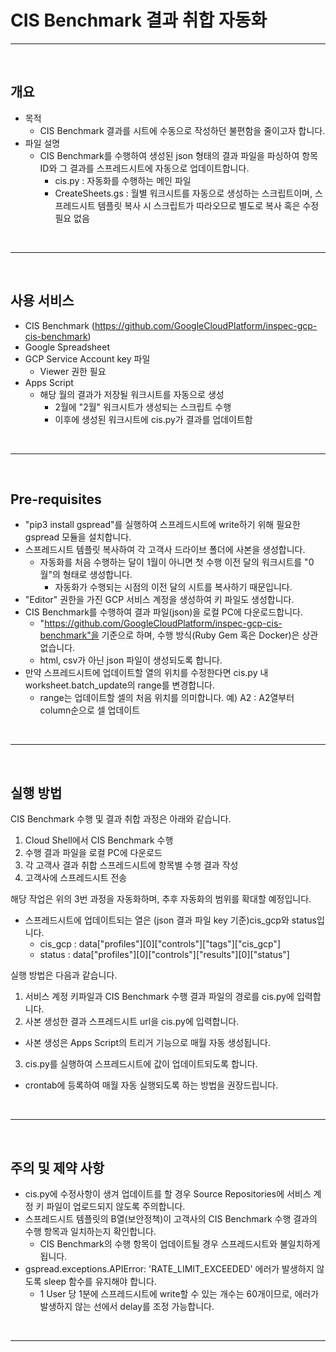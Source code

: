 # **CIS Benchmark 결과 취합 자동화**

---
</br>


## 개요
- 목적
  * CIS Benchmark 결과를 시트에 수동으로 작성하던 불편함을 줄이고자 합니다.
- 파일 설명
  * CIS Benchmark를 수행하여 생성된 json 형태의 결과 파일을 파싱하여 항목 ID와 그 결과를 스프레드시트에 자동으로 업데이트합니다.
    * cis.py : 자동화를 수행하는 메인 파일
    * CreateSheets.gs : 월별 워크시트를 자동으로 생성하는 스크립트이며, 스프레드시트 템플릿 복사 시 스크립트가 따라오므로 별도로 복사 혹은 수정 필요 없음

</br>

---
</br>


## 사용 서비스
- CIS Benchmark (https://github.com/GoogleCloudPlatform/inspec-gcp-cis-benchmark)
- Google Spreadsheet
- GCP Service Account key 파일
  * Viewer 권한 필요
- Apps Script
  * 해당 월의 결과가 저장될 워크시트를 자동으로 생성
    * 2월에 "2월" 워크시트가 생성되는 스크립트 수행
    * 이후에 생성된 워크시트에 cis.py가 결과를 업데이트함
</br>

--- 
</br>




## Pre-requisites
- "pip3 install gspread"를 실행하여 스프레드시트에 write하기 위해 필요한 gspread 모듈을 설치합니다.
- 스프레드시트 템플릿 복사하여 각 고객사 드라이브 폴더에 사본을 생성합니다.
  * 자동화를 처음 수행하는 달이 1월이 아니면 첫 수행 이전 달의 워크시트를 "0월"의 형태로 생성합니다.
    * 자동화가 수행되는 시점의 이전 달의 시트를 복사하기 때문입니다.
- "Editor" 권한을 가진 GCP 서비스 계정을 생성하여 키 파일도 생성합니다.
- CIS Benchmark를 수행하여 결과 파일(json)을 로컬 PC에 다운로드합니다.
  * "https://github.com/GoogleCloudPlatform/inspec-gcp-cis-benchmark"을 기준으로 하며, 수행 방식(Ruby Gem 혹은 Docker)은 상관 없습니다.
  * html, csv가 아닌 json 파일이 생성되도록 합니다.
- 만약 스프레드시트에 업데이트할 열의 위치를 수정한다면 cis.py 내 worksheet.batch_update의 range를 변경합니다.
  * range는 업데이트할 셀의 처음 위치를 의미합니다. 예) A2 : A2열부터 column순으로 셀 업데이트

</br>

---
</br>




## 실행 방법

CIS Benchmark 수행 및 결과 취합 과정은 아래와 같습니다.

1. Cloud Shell에서 CIS Benchmark 수행
2. 수행 결과 파일을 로컬 PC에 다운로드
3. 각 고객사 결과 취합 스프레드시트에 항목별 수행 결과 작성
4. 고객사에 스프레드시트 전송

해당 작업은 위의 3번 과정을 자동화하며, 추후 자동화의 범위를 확대할 예정입니다.

- 스프레드시트에 업데이트되는 열은 (json 결과 파일 key 기준)cis_gcp와 status입니다.
  * cis_gcp : data["profiles"][0]["controls"]["tags"]["cis_gcp"]
  * status : data["profiles"][0]["controls"]["results"][0]["status"]
   

실행 방법은 다음과 같습니다.

1. 서비스 계정 키파일과 CIS Benchmark 수행 결과 파일의 경로를 cis.py에 입력합니다.
2. 사본 생성한 결과 스프레드시트 url을 cis.py에 입력합니다.
  * 사본 생성은 Apps Script의 트리거 기능으로 매월 자동 생성됩니다.
3. cis.py를 실행하여 스프레드시트에 값이 업데이트되도록 합니다.
  * crontab에 등록하여 매월 자동 실행되도록 하는 방법을 권장드립니다.



</br>

---
</br>


## 주의 및 제약 사항
- cis.py에 수정사항이 생겨 업데이트를 할 경우 Source Repositories에 서비스 계정 키 파일이 업로드되지 않도록 주의합니다.
- 스프레드시트 템플릿의 B열(보안정책)이 고객사의 CIS Benchmark 수행 결과의 수행 항목과 일치하는지 확인합니다.
  * CIS Benchmark의 수행 항목이 업데이트될 경우 스프레드시트와 불일치하게 됩니다.
- gspread.exceptions.APIError: 'RATE_LIMIT_EXCEEDED' 에러가 발생하지 않도록 sleep 함수를 유지해야 합니다.
  * 1 User 당 1분에 스프레드시트에 write할 수 있는 개수는 60개이므로, 에러가 발생하지 않는 선에서 delay를 조정 가능합니다.

</br>

---
</br>

